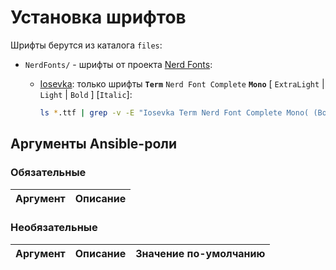 # Установка шрифтов

Шрифты берутся из каталога `files`:

- `NerdFonts/` - шрифты от проекта [Nerd Fonts](https://www.nerdfonts.com/):
  - [Iosevka](https://github.com/ryanoasis/nerd-fonts/releases/download/v2.3.3/Iosevka.zip):
    только шрифты **`Term`** `Nerd Font Complete` **`Mono`** [ `ExtraLight` | `Light` | `Bold` ] [`Italic`]:

    ```bash
    ls *.ttf | grep -v -E "Iosevka Term Nerd Font Complete Mono( (Bold|ExtraLight|Light))?( Italic)?\." | xargs -d '\n' rm
    ```

## Аргументы Ansible-роли

### Обязательные

| Аргумент | Описание |
| --- | --- |  

### Необязательные

| Аргумент | Описание | Значение по-умолчанию |
| --- | --- | --- |
